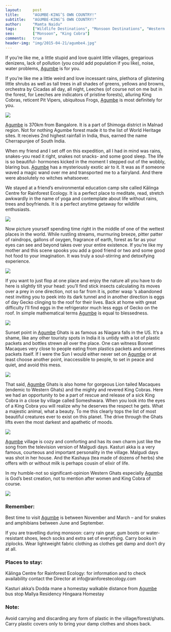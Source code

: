 ```yaml
---
layout:     post
title:      "AGUMBE-KING’S OWN COUNTRY!"
subtitle:   "AGUMBE-KING’S OWN COUNTRY!"
author:     "Mamta Naidu"
tags:       ["Wildlife Destinations", "Monsoon Destinations", "Western Ghats", "Reptiles", "King Cobra", "Agumbe"]
seo:		["Monsoon", "King Cobra"]
comments:   true
header-img: "img/2015-04-21/agumbe4.jpg"
---
```


<p>
If you’re like me, a little stupid and love quaint little villages, gregarious denizens, lack of pollution (you could add population if you like), noise, water problems,  <a href="http://www.wilderhood.com/destination/Agumbe" target="_blank">Agumbe</a> is for you.
</p>

<p>
If you’re like me a little weird and love incessant rains, plethora of glistening little shrubs as well as tall trees in all shades of greens, yellows and browns, orchestra by Cicadas all day, all night, Leeches (of course not on me but in the forest, for Leeches are indicators of pristine forests), alluring King Cobras, reticent Pit Vipers, ubiquitous Frogs, <a href="http://www.wilderhood.com/destination/Agumbe" target="_blank">Agumbe</a> is most definitely for you.
</p>

<img src="{{ site.baseurl }}/img/2015-04-21/agumbe1.jpg">

<p>
<a href="http://www.wilderhood.com/destination/Agumbe" target="_blank">Agumbe</a> is 370km from Bangalore. It is a part of Shimoga district in Malnad region. Not for nothing Agumbe forest made it to the list of World Heritage sites. It receives 2nd highest rainfall in India, thus, earned the name Cherrapunjee of South India.
</p>

<p>
When my friend and I set off on this expedition, all I had in mind was rains, snakes-you read it right, snakes not snacks- and some good sleep. The life is so beautiful- hormones kicked in the moment I stepped out of the wobbly, blaring bus. <a href="http://www.wilderhood.com/destination/Agumbe" target="_blank">Agumbe</a> has a mysteriously exotic air to it. It was as if someone waved a magic wand over me and transported me to a fairyland. And there were absolutely no witches whatsoever.
</p>

<p>
We stayed at a friend’s environmental education camp site called Kālinga Centre for Rainforest Ecology. It is a perfect place to meditate, read, stretch awkwardly in the name of yoga and contemplate about life without rains, trees and boyfriends. It is a perfect anytime getaway for wildlife enthusiasts.
</p>

<img src="{{ site.baseurl }}/img/2015-04-21/agumbe2.jpg">

<p>
Now picture yourself spending time right in the middle of one of the wettest places in the world. While rustling streams, murmuring breeze, pitter patter of raindrops, gallons of oxygen, fragrance of earth, forest as far as your eyes can see and beyond takes over your entire existence. If you’re like my mother and this scene spooks you add a good friend or two and some good hot food to your imagination. It was truly a soul-stirring and detoxifying experience.
</p>

<img src="{{ site.baseurl }}/img/2015-04-21/agumbe3.jpg">

<p>
If you want to just flop at one place and enjoy the nature all you have to do here is slightly tilt your head: you’ll find stick insects calculating its moves over a prey in one direction, not so far from it is, potter wasp ‘s abandoned nest inviting you to peek into its dark tunnel and in another direction is eggs of day Gecko clinging to the roof for their lives. Back at home with great difficulty I’ll find eggs in the refrigerator much less eggs of Gecko on the roof. In simple mathematical terms <a href="http://www.wilderhood.com/destination/Agumbe">Agumbe</a> is equal to blessedness.
</p>


<img src="{{ site.baseurl }}/img/2015-04-21/agumbe4.jpg">

<p>
Sunset point in <a href="http://www.wilderhood.com/destination/Agumbe" target="_blank">Agumbe</a> Ghats is as famous as Niagara falls in the US. It’s a shame, like any other touristy spots in India it is untidy with a lot of plastic packets and bottles strewn all over the place. One can witness Bonnet Macaques very close to people eating from plastics packets and sometimes packets itself. If I were the Sun I would either never set on <a href="http://www.wilderhood.com/destination/Agumbe">Agumbe</a> or at least choose another point, inaccessible to people, to set in peace and quiet, and avoid this mess.
</p>

<img src="{{ site.baseurl }}/img/2015-04-21/agumbe5.jpg">

<p>
That said, <a href="http://www.wilderhood.com/destination/Agumbe" target="_blank">Agumbe</a> Ghats is also home for gorgeous Lion tailed Macaques (endemic to Western Ghats) and the mighty and revered King Cobras. Here we had an opportunity to be a part of rescue and release of a sick King Cobra in a close by village called Someshwara. When you look into the eyes of a King Cobra you will realize why he deserves the respect he gets. What a majestic animal, what a beauty. To me this clearly tops the list of most beautiful creatures ever to exist on this planet. The drive through the Ghats lifts even the most darkest and apathetic of moods.
</p>

<img src="{{ site.baseurl }}/img/2015-04-21/agumbe6.jpg">

<p>
<a href="http://www.wilderhood.com/destination/Agumbe">Agumbe</a> village is cozy and comforting and has its own charm just like the song from the television version of Malgudi days. Kasturi akka is a very famous, courteous and important personality in the village. Malgudi days was shot in her house. And the Kashaya (tea made of dozens of herbs) she offers with or without milk is perhaps cousin of elixir of life.
</p>

<p>
In my humble-not so significant-opinion Western Ghats especially <a href="http://www.wilderhood.com/destination/Agumbe" target="_blank">Agumbe</a> is God’s best creation, not to mention after women and King Cobra of course.
</p>

<img src="{{ site.baseurl }}/img/2015-04-21/agumbe7.jpg">

<p>
<h3>Remember:</h3>
</p>

<p>
Best time to visit <a href="http://www.wilderhood.com/destination/Agumbe" target="_blank">Agumbe</a> is between November and March – and for snakes and amphibians between June and September.
</p>

<p>
If you are travelling during monsoon: carry rain gear, gum boots or water-resistant shoes, leech socks and extra set of everything. Carry books in ziplocks. Wear lightweight fabric clothing as clothes get damp and don’t dry at all.
</p>

<p>
<h3>Places to stay:</h3>
</p>

<p>
Kālinga Centre for Rainforest Ecology: for information and to check availability contact the Director at info@rainforestecology.com
</p>

<p>
Kasturi akka’s Dodda mane a homestay walkable distance from <a href="http://www.wilderhood.com/destination/Agumbe" target="_blank">Agumbe</a> bus stop
Mallya Residency
Hingaara Homestay
</p>

<p>
<h3>Note:</h3> Avoid carrying and discarding any form of plastic in the village/forest/ghats. Carry plastic covers only to bring your damp clothes and shoes back.
</p>
